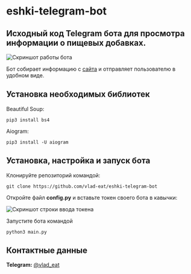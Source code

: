 # eshki-telegram-bot
## Исходный код Telegram бота для просмотра информации о пищевых добавках.

![Скриншот работы бота](https://i.ibb.co/tHNxWQk/2022-04-04-22-28.png)

Бот собирает информацию с [сайта](https://dobavkam.net/additives/) и отправляет пользователю в удобном виде.  

## Установка необходимых библиотек
Beautiful Soup:

    pip3 install bs4


Aiogram:

    pip3 install -U aiogram  
## Установка, настройка и запуск бота
Клонируйте репозиторий командой:

    git clone https://github.com/vlad-eat/eshki-telegram-bot  

Откройте файл **config.py** и вставьте токен своего бота в кавычки:  

![Скриншот строки ввода токена](https://i.ibb.co/563pVHx/2022-04-04-22-52.png)  


Запустите бота командой  

    python3 main.py

## Контактные данные
**Telegram:** [@vlad_eat](t.me/vlad_eat)
